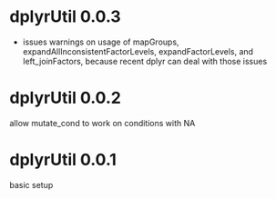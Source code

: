 # dplyrUtil 0.0.3

- issues warnings on usage of mapGroups, expandAllInconsistentFactorLevels,
  expandFactorLevels, and left_joinFactors, because recent dplyr can deal
  with those issues

# dplyrUtil 0.0.2

allow mutate_cond to work on conditions with NA

# dplyrUtil 0.0.1

basic setup
